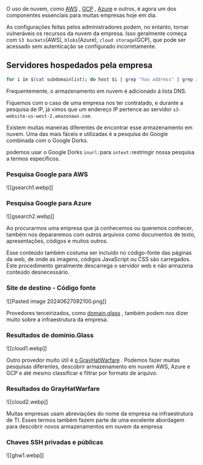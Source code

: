 O uso de nuvem, como [AWS](https://aws.amazon.com/) , [GCP](https://cloud.google.com/) , [Azure](https://azure.microsoft.com/en-us/) e outros, é agora um dos componentes essenciais para muitas empresas hoje em dia.

As configurações feitas pelos administradores podem, no entanto, tornar vulneráveis ​​os recursos da nuvem da empresa. Isso geralmente começa com `S3 buckets`(AWS), `blobs`(Azure), `cloud storage`(GCP), que pode ser acessado sem autenticação se configurado incorretamente.

## Servidores hospedados pela empresa

```bash
for i in $(cat subdomainlist); do host $i | grep "has address" | grep inlanefreight.com | cut -d" " -f1,4; done
```

Frequentemente, o armazenamento em nuvem é adicionado á lista DNS.

Fiquemos com o caso de uma empresa nos ter contratado, e durante a pesquisa de IP, já vimos que um endereço IP pertence ao servidor `s3-website-us-west-2.amazonaws.com`.

Existem muitas maneiras diferentes de encontrar esse armazenamento em nuvem. Uma das mais fáceis e utilizadas é a pesquisa do Google combinada com o Google Dorks.

podemos usar o Google Dorks `inurl:`para `intext:`restringir nossa pesquisa a termos específicos.

### Pesquisa Google para AWS

![[gsearch1.webp]]

### Pesquisa Google para Azure

![[gsearch2.webp]]

Ao procurarmos uma empresa que já conhecemos ou queremos conhecer, também nos depararemos com outros arquivos como documentos de texto, apresentações, códigos e muitos outros.

Esse conteúdo também costuma ser incluído no código-fonte das páginas da web, de onde as imagens, códigos JavaScript ou CSS são carregados. Este procedimento geralmente descarrega o servidor web e não armazena conteúdo desnecessário.

### Site de destino - Código fonte

![[Pasted image 20240627092100.png]]

Provedores terceirizados, como [domain.glass](https://domain.glass/) , também podem nos dizer muito sobre a infraestrutura da empresa.

### Resultados de domínio.Glass

![[cloud1.webp]]

Outro provedor muito útil é [o GrayHatWarfare](https://buckets.grayhatwarfare.com/) . Podemos fazer muitas pesquisas diferentes, descobrir armazenamento em nuvem AWS, Azure e GCP e até mesmo classificar e filtrar por formato de arquivo.

### Resultados do GrayHatWarfare

![[cloud2.webp]]

Muitas empresas usam abreviações do nome da empresa na infraestrutura de TI.
Esses termos também fazem parte de uma excelente abordagem para descobrir novos armazenamentos em nuvem da empresa

### Chaves SSH privadas e públicas

![[ghw1.webp]]






















































